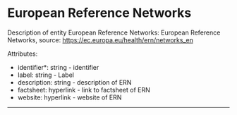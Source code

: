 # European Reference Networks #

Description of entity European Reference Networks: European Reference Networks, source: https://ec.europa.eu/health/ern/networks_en

Attributes:
*	identifier*: string - identifier
* label: string - Label
*	description: string - description of ERN
*	factsheet: hyperlink - link to factsheet of ERN
*	website: hyperlink - website of ERN


---
